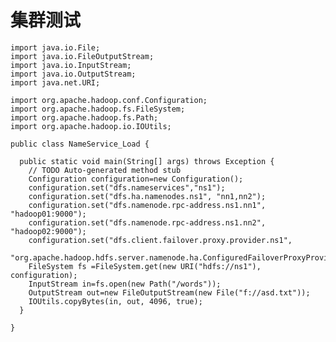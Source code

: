 # 集群测试

    import java.io.File;
    import java.io.FileOutputStream;
    import java.io.InputStream;
    import java.io.OutputStream;
    import java.net.URI;

    import org.apache.hadoop.conf.Configuration;
    import org.apache.hadoop.fs.FileSystem;
    import org.apache.hadoop.fs.Path;
    import org.apache.hadoop.io.IOUtils;

    public class NameService_Load {

      public static void main(String[] args) throws Exception {
        // TODO Auto-generated method stub
        Configuration configuration=new Configuration();
        configuration.set("dfs.nameservices","ns1");
        configuration.set("dfs.ha.namenodes.ns1", "nn1,nn2");
        configuration.set("dfs.namenode.rpc-address.ns1.nn1", "hadoop01:9000");
        configuration.set("dfs.namenode.rpc-address.ns1.nn2", "hadoop02:9000");
        configuration.set("dfs.client.failover.proxy.provider.ns1", 
                        "org.apache.hadoop.hdfs.server.namenode.ha.ConfiguredFailoverProxyProvider");
        FileSystem fs =FileSystem.get(new URI("hdfs://ns1"), configuration);
        InputStream in=fs.open(new Path("/words"));
        OutputStream out=new FileOutputStream(new File("f://asd.txt"));
        IOUtils.copyBytes(in, out, 4096, true);
      }

    }
